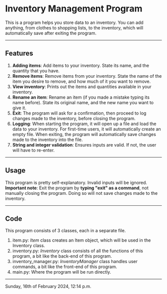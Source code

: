# Inventory Management Program
This is a program helps you store data to an inventory. You can add anything, from clothes
to shopping lists, to the inventory, which will automatically save after exiting the program.

---

## Features
1. **Adding items**: Add items to your inventory. State its name, and the quantity that you have.
2. **Remove items**: Remove items from your inventory. State the name of the item you desire to remove, 
and how much of it you want to remove.
3. **View inventory**: Prints out the items and quantities available in your inventory.
4. **Rename an item**: Rename an item (if you made a mistake typing its name before). State
its original name, and the new name you want to give it.
5. **Exit**: The program will ask for a confirmation, then proceed to log changes made to 
the inventory, before closing the program.
6. **Logging**: When starting the program, it will open up a file and load the data
to your inventory. For first-time users, it will automatically create an empty file.
When exiting, the program will automatically save changes made to the inventory into the file.
7. **String and integer validation**: Ensures inputs are valid. If not, the user will have to re-enter.

---

## Usage
This program is pretty self-explanatory. Invalid inputs will be ignored.
**Important note**: Exit the program by **typing "exit" as a command**, not manually closing the program.
Doing so will not save changes made to the inventory.

---

## Code
This program consists of 3 classes, each in a separate file.
1. item.py: *Item* class creates an Item object, which will be used in the Inventory class.
2. inventory.py: *Inventory* class consists of all the functions of this program, a bit like the back-end of this program.
3. inventory_manager.py: *InventoryManager* class handles user commands, a bit like the front-end of this program.
4. main.py: Where the program will be run directly.

---
Sunday, 16th of February 2024, 12:14 p.m.